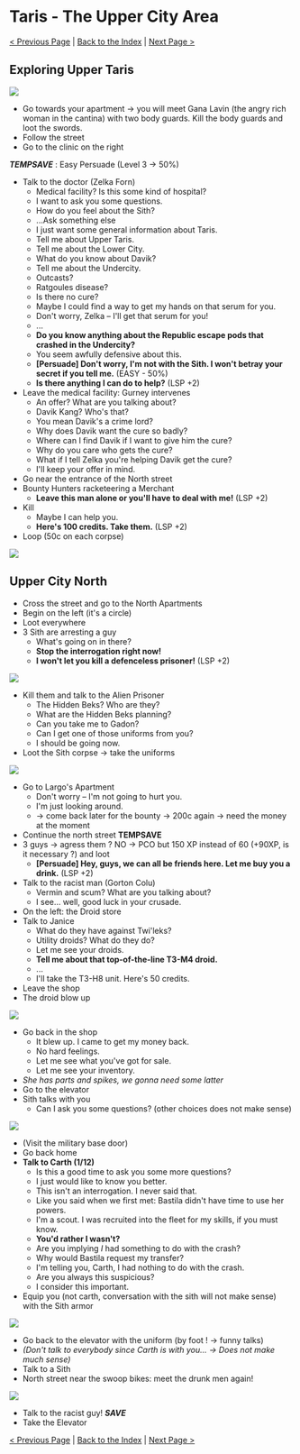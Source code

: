 # Taris - The Upper City Area

[< Previous Page](./022_Taris.md) | [Back to the Index](./000_Index.md) | [Next Page >](./024_Taris.md)

## Exploring Upper Taris

![](../resources/images/maps/02_Taris/map_taris_upper_streets2.png)

- Go towards your apartment -> you will meet Gana Lavin (the angry rich woman in the cantina) with two body guards. Kill the body guards and loot the swords.
- Follow the street
- Go to the clinic on the right

**_TEMPSAVE_** : Easy Persuade (Level 3 -> 50%)

- Talk to the doctor (Zelka Forn)
    - Medical facility? Is this some kind of hospital?
    - I want to ask you some questions.
    - How do you feel about the Sith?
    - ...Ask something else
    - I just want some general information about Taris.
    - Tell me about Upper Taris.
    - Tell me about the Lower City.
    - What do you know about Davik?
    - Tell me about the Undercity.
    - Outcasts?
    - Ratgoules disease?
    - Is there no cure?
    - Maybe I could find a way to get my hands on that serum for you.
    - Don't worry, Zelka – I'll get that serum for you!
    - ...
    - **Do you know anything about the Republic escape pods that crashed in the Undercity?**
    - You seem awfully defensive about this.
    - **[Persuade] Don't worry, I'm not with the Sith. I won't betray your secret if you tell me.** (EASY - 50%)
    - **Is there anything I can do to help?** (LSP +2)
- Leave the medical facility: Gurney intervenes
    - An offer? What are you talking about?
    - Davik Kang? Who's that?
    - You mean Davik's a crime lord?
    - Why does Davik want the cure so badly?
    - Where can I find Davik if I want to give him the cure?
    - Why do you care who gets the cure?
    - What if I tell Zelka you're helping Davik get the cure?
    - I'll keep your offer in mind.
- Go near the entrance of the North street
- Bounty Hunters racketeering a Merchant
    - **Leave this man alone or you'll have to deal with me!** (LSP +2)
- Kill
    - Maybe I can help you.
    - **Here's 100 credits. Take them.** (LSP +2)
- Loop (50c on each corpse)

![](../resources/images/screenshots/exploringUpperTaris.png)

## Upper City North

- Cross the street and go to the North Apartments
- Begin on the left (it's a circle)
- Loot everywhere
- 3 Sith are arresting a guy
    - What's going on in there?
    - **Stop the interrogation right now!**
    - **I won't let you kill a defenceless prisoner!** (LSP +2)

![](../resources/images/screenshots/tarisSithUniforms1.png)

- Kill them and talk to the Alien Prisoner
    - The Hidden Beks? Who are they?
    - What are the Hidden Beks planning?
    - Can you take me to Gadon?
    - Can I get one of those uniforms from you?
    - I should be going now.
- Loot the Sith corpse -> take the uniforms

![](../resources/images/screenshots/tarisSithUniforms2.png)

- Go to Largo's Apartment
    - Don't worry – I'm not going to hurt you.
    - I'm just looking around.
    - -> come back later for the bounty -> 200c again -> need the money at the moment
- Continue the north street **TEMPSAVE**
- 3 guys -> agress them ? NO -> PCO but 150 XP instead of 60 (+90XP, is it necessary ?) and loot
    - **[Persuade] Hey, guys, we can all be friends here. Let me buy you a drink.** (LSP +2)
- Talk to the racist man (Gorton Colu)
    - Vermin and scum? What are you talking about?
    - I see... well, good luck in your crusade.
- On the left: the Droid store
- Talk to Janice
    - What do they have against Twi'leks?
    - Utility droids? What do they do?
    - Let me see your droids.
    - **Tell me about that top-of-the-line T3-M4 droid.**
    - ...
    - I'll take the T3-H8 unit. Here's 50 credits.
- Leave the shop
- The droid blow up

![](../resources/images/screenshots/tarisBrokenDroid.png)

- Go back in the shop
    - It blew up. I came to get my money back.
    - No hard feelings.
    - Let me see what you've got for sale.
    - Let me see your inventory.
- _She has parts and spikes, we gonna need some latter_
- Go to the elevator
- Sith talks with you
    - Can I ask you some questions? (other choices does not make sense)

![](../resources/images/screenshots/tarisSithElevator.png)


- (Visit the military base door)
- Go back home
- **Talk to Carth (1/12)**
    - Is this a good time to ask you some more questions?
    - I just would like to know you better.
    - This isn't an interrogation. I never said that.
    - Like you said when we first met: Bastila didn't have time to use her powers.
    - I'm a scout. I was recruited into the fleet for my skills, if you must know.
    - **You'd rather I wasn't?**
    - Are you implying *I* had something to do with the crash?
    - Why would Bastila request my transfer?
    - I'm telling you, Carth, I had nothing to do with the crash.
    - Are you always this suspicious?
    - I consider this important.
- Equip you (not carth, conversation with the sith will not make sense) with the Sith armor

![](../resources/images/screenshots/tarisSithDisguise.png)

- Go back to the elevator with the uniform (by foot ! -> funny talks)
- _(Don't talk to everybody since Carth is with you... -> Does not make much sense)_
- Talk to a Sith
- North street near the swoop bikes: meet the drunk men again!

![](../resources/images/screenshots/tarisSithDisguise2.png)

- Talk to the racist guy!
  **_SAVE_**
- Take the Elevator

[< Previous Page](./022_Taris.md) | [Back to the Index](./000_Index.md) | [Next Page >](./024_Taris.md)


